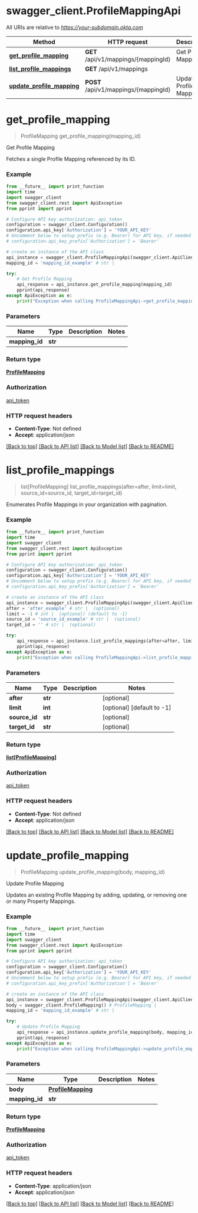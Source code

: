# swagger_client.ProfileMappingApi

All URIs are relative to *https://your-subdomain.okta.com*

Method | HTTP request | Description
------------- | ------------- | -------------
[**get_profile_mapping**](ProfileMappingApi.md#get_profile_mapping) | **GET** /api/v1/mappings/{mappingId} | Get Profile Mapping
[**list_profile_mappings**](ProfileMappingApi.md#list_profile_mappings) | **GET** /api/v1/mappings | 
[**update_profile_mapping**](ProfileMappingApi.md#update_profile_mapping) | **POST** /api/v1/mappings/{mappingId} | Update Profile Mapping

# **get_profile_mapping**
> ProfileMapping get_profile_mapping(mapping_id)

Get Profile Mapping

Fetches a single Profile Mapping referenced by its ID.

### Example
```python
from __future__ import print_function
import time
import swagger_client
from swagger_client.rest import ApiException
from pprint import pprint

# Configure API key authorization: api_token
configuration = swagger_client.Configuration()
configuration.api_key['Authorization'] = 'YOUR_API_KEY'
# Uncomment below to setup prefix (e.g. Bearer) for API key, if needed
# configuration.api_key_prefix['Authorization'] = 'Bearer'

# create an instance of the API class
api_instance = swagger_client.ProfileMappingApi(swagger_client.ApiClient(configuration))
mapping_id = 'mapping_id_example' # str | 

try:
    # Get Profile Mapping
    api_response = api_instance.get_profile_mapping(mapping_id)
    pprint(api_response)
except ApiException as e:
    print("Exception when calling ProfileMappingApi->get_profile_mapping: %s\n" % e)
```

### Parameters

Name | Type | Description  | Notes
------------- | ------------- | ------------- | -------------
 **mapping_id** | **str**|  | 

### Return type

[**ProfileMapping**](ProfileMapping.md)

### Authorization

[api_token](../README.md#api_token)

### HTTP request headers

 - **Content-Type**: Not defined
 - **Accept**: application/json

[[Back to top]](#) [[Back to API list]](../README.md#documentation-for-api-endpoints) [[Back to Model list]](../README.md#documentation-for-models) [[Back to README]](../README.md)

# **list_profile_mappings**
> list[ProfileMapping] list_profile_mappings(after=after, limit=limit, source_id=source_id, target_id=target_id)



Enumerates Profile Mappings in your organization with pagination.

### Example
```python
from __future__ import print_function
import time
import swagger_client
from swagger_client.rest import ApiException
from pprint import pprint

# Configure API key authorization: api_token
configuration = swagger_client.Configuration()
configuration.api_key['Authorization'] = 'YOUR_API_KEY'
# Uncomment below to setup prefix (e.g. Bearer) for API key, if needed
# configuration.api_key_prefix['Authorization'] = 'Bearer'

# create an instance of the API class
api_instance = swagger_client.ProfileMappingApi(swagger_client.ApiClient(configuration))
after = 'after_example' # str |  (optional)
limit = -1 # int |  (optional) (default to -1)
source_id = 'source_id_example' # str |  (optional)
target_id = '' # str |  (optional)

try:
    api_response = api_instance.list_profile_mappings(after=after, limit=limit, source_id=source_id, target_id=target_id)
    pprint(api_response)
except ApiException as e:
    print("Exception when calling ProfileMappingApi->list_profile_mappings: %s\n" % e)
```

### Parameters

Name | Type | Description  | Notes
------------- | ------------- | ------------- | -------------
 **after** | **str**|  | [optional] 
 **limit** | **int**|  | [optional] [default to -1]
 **source_id** | **str**|  | [optional] 
 **target_id** | **str**|  | [optional] 

### Return type

[**list[ProfileMapping]**](ProfileMapping.md)

### Authorization

[api_token](../README.md#api_token)

### HTTP request headers

 - **Content-Type**: Not defined
 - **Accept**: application/json

[[Back to top]](#) [[Back to API list]](../README.md#documentation-for-api-endpoints) [[Back to Model list]](../README.md#documentation-for-models) [[Back to README]](../README.md)

# **update_profile_mapping**
> ProfileMapping update_profile_mapping(body, mapping_id)

Update Profile Mapping

Updates an existing Profile Mapping by adding, updating, or removing one or many Property Mappings.

### Example
```python
from __future__ import print_function
import time
import swagger_client
from swagger_client.rest import ApiException
from pprint import pprint

# Configure API key authorization: api_token
configuration = swagger_client.Configuration()
configuration.api_key['Authorization'] = 'YOUR_API_KEY'
# Uncomment below to setup prefix (e.g. Bearer) for API key, if needed
# configuration.api_key_prefix['Authorization'] = 'Bearer'

# create an instance of the API class
api_instance = swagger_client.ProfileMappingApi(swagger_client.ApiClient(configuration))
body = swagger_client.ProfileMapping() # ProfileMapping | 
mapping_id = 'mapping_id_example' # str | 

try:
    # Update Profile Mapping
    api_response = api_instance.update_profile_mapping(body, mapping_id)
    pprint(api_response)
except ApiException as e:
    print("Exception when calling ProfileMappingApi->update_profile_mapping: %s\n" % e)
```

### Parameters

Name | Type | Description  | Notes
------------- | ------------- | ------------- | -------------
 **body** | [**ProfileMapping**](ProfileMapping.md)|  | 
 **mapping_id** | **str**|  | 

### Return type

[**ProfileMapping**](ProfileMapping.md)

### Authorization

[api_token](../README.md#api_token)

### HTTP request headers

 - **Content-Type**: application/json
 - **Accept**: application/json

[[Back to top]](#) [[Back to API list]](../README.md#documentation-for-api-endpoints) [[Back to Model list]](../README.md#documentation-for-models) [[Back to README]](../README.md)

